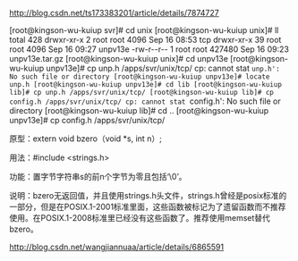 http://blog.csdn.net/ts173383201/article/details/7874727

[root@kingson-wu-kuiup svr]# cd unix
[root@kingson-wu-kuiup unix]# ll
total 428
drwxr-xr-x  2 root root   4096 Sep 16 08:53 tcp
drwxr-xr-x 39 root root   4096 Sep 16 09:27 unpv13e
-rw-r--r--  1 root root 427480 Sep 16 09:23 unpv13e.tar.gz
[root@kingson-wu-kuiup unix]# cd unpv13e
[root@kingson-wu-kuiup unpv13e]# cp unp.h /apps/svr/unix/tcp/
cp: cannot stat `unp.h': No such file or directory
[root@kingson-wu-kuiup unpv13e]# locate unp.h
[root@kingson-wu-kuiup unpv13e]# cd lib
[root@kingson-wu-kuiup lib]# cp unp.h /apps/svr/unix/tcp/
[root@kingson-wu-kuiup lib]# cp config.h /apps/svr/unix/tcp/
cp: cannot stat `config.h': No such file or directory
[root@kingson-wu-kuiup lib]# cd ..
[root@kingson-wu-kuiup unpv13e]# cp config.h /apps/svr/unix/tcp/

原型：extern void bzero（void *s, int n）;　　

用法：#include <strings.h>　　

功能：置字节字符串s的前n个字节为零且包括‘\0’。　　

说明：bzero无返回值，并且使用strings.h头文件，strings.h曾经是posix标准的一部分，但是在POSIX.1-2001标准里面，这些函数被标记为了遗留函数而不推荐使用。在POSIX.1-2008标准里已经没有这些函数了。推荐使用memset替代bzero。　　


http://blog.csdn.net/wangjiannuaa/article/details/6865591